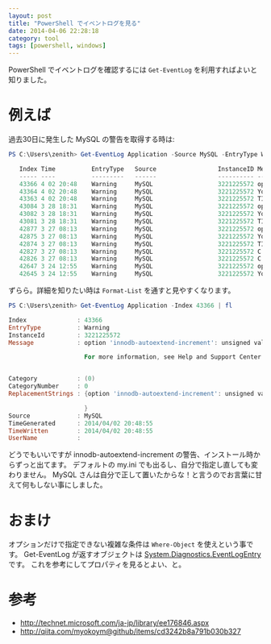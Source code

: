 ```yaml
---
layout: post
title: "PowerShell でイベントログを見る"
date: 2014-04-06 22:28:18
category: tool
tags: [powershell, windows]
---
```


PowerShell でイベントログを確認するには `Get-EventLog` を利用すればよいと知りました。

例えば
======
過去30日に発生した MySQL の警告を取得する時は:

``` powershell
PS C:\Users\zenith> Get-EventLog Application -Source MySQL -EntryType Warning -After (Get-Date).AddDays(-30)

   Index Time          EntryType   Source                 InstanceID Message
   ----- ----          ---------   ------                 ---------- -------
   43366 4 02 20:48    Warning     MySQL                  3221225572 option 'innodb-autoextend-increment': unsigned ...
   43364 4 02 20:48    Warning     MySQL                  3221225572 You have forced lower_case_table_names to 0 thr...
   43363 4 02 20:48    Warning     MySQL                  3221225572 TIMESTAMP with implicit DEFAULT value is deprec...
   43084 3 28 18:31    Warning     MySQL                  3221225572 option 'innodb-autoextend-increment': unsigned ...
   43082 3 28 18:31    Warning     MySQL                  3221225572 You have forced lower_case_table_names to 0 thr...
   43081 3 28 18:31    Warning     MySQL                  3221225572 TIMESTAMP with implicit DEFAULT value is deprec...
   42877 3 27 08:13    Warning     MySQL                  3221225572 option 'innodb-autoextend-increment': unsigned ...
   42875 3 27 08:13    Warning     MySQL                  3221225572 You have forced lower_case_table_names to 0 thr...
   42874 3 27 08:13    Warning     MySQL                  3221225572 TIMESTAMP with implicit DEFAULT value is deprec...
   42827 3 27 08:13    Warning     MySQL                  3221225572 C:\Program Files\MySQL\MySQL Server 5.6\bin\mys...
   42826 3 27 08:13    Warning     MySQL                  3221225572 C:\Program Files\MySQL\MySQL Server 5.6\bin\mys...
   42647 3 24 12:55    Warning     MySQL                  3221225572 option 'innodb-autoextend-increment': unsigned ...
   42645 3 24 12:55    Warning     MySQL                  3221225572 You have forced lower_case_table_names to 0 thr...
```

ずらら。詳細を知りたい時は `Format-List` を通すと見やすくなります。

``` powershell
PS C:\Users\zenith> Get-EventLog Application -Index 43366 | fl

Index              : 43366
EntryType          : Warning
InstanceId         : 3221225572
Message            : option 'innodb-autoextend-increment': unsigned value 67108864 adjusted to 1000

                     For more information, see Help and Support Center at http://www.mysql.com.


Category           : (0)
CategoryNumber     : 0
ReplacementStrings : {option 'innodb-autoextend-increment': unsigned value 67108864 adjusted to 1000

                     }
Source             : MySQL
TimeGenerated      : 2014/04/02 20:48:55
TimeWritten        : 2014/04/02 20:48:55
UserName           :
```

どうでもいいですが innodb-autoextend-increment の警告、インストール時からずっと出てます。
デフォルトの my.ini でも出るし、自分で指定し直しても変わりません。
MySQL さんは自分で正して置いたからな！と言うのでお言葉に甘えて何もしない事にしました。


おまけ
======
オプションだけで指定できない複雑な条件は `Where-Object` を使えという事です。
Get-EventLog が返すオブジェクトは [System.Diagnostics.EventLogEntry](http://msdn.microsoft.com/ja-jp/library/system.diagnostics.eventlogentry.aspx) です。
これを参考にしてプロパティを見るとよい、と。

参考
====
* http://technet.microsoft.com/ja-jp/library/ee176846.aspx
* http://qiita.com/myokoym@github/items/cd3242b8a791b030b327
